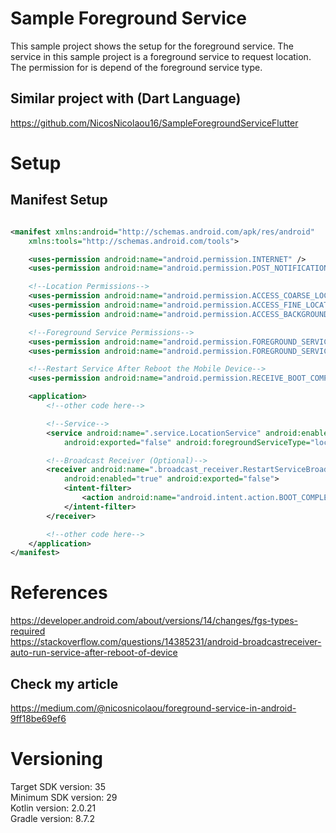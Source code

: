 # Sample Foreground Service

This sample project shows the setup for the foreground service. The service in this sample project
is a foreground service to request location.
The permission for <uses-permission android:name="android.permission.FOREGROUND_SERVICE_LOCATION" />
is depend of the foreground service type.

## Similar project with (Dart Language)

https://github.com/NicosNicolaou16/SampleForegroundServiceFlutter <br />

# Setup

## Manifest Setup

```xml

<manifest xmlns:android="http://schemas.android.com/apk/res/android"
    xmlns:tools="http://schemas.android.com/tools">

    <uses-permission android:name="android.permission.INTERNET" />
    <uses-permission android:name="android.permission.POST_NOTIFICATIONS" />

    <!--Location Permissions-->
    <uses-permission android:name="android.permission.ACCESS_COARSE_LOCATION" />
    <uses-permission android:name="android.permission.ACCESS_FINE_LOCATION" />
    <uses-permission android:name="android.permission.ACCESS_BACKGROUND_LOCATION" />

    <!--Foreground Service Permissions-->
    <uses-permission android:name="android.permission.FOREGROUND_SERVICE" />
    <uses-permission android:name="android.permission.FOREGROUND_SERVICE_LOCATION" />

    <!--Restart Service After Reboot the Mobile Device-->
    <uses-permission android:name="android.permission.RECEIVE_BOOT_COMPLETED" />

    <application>
        <!--other code here-->

        <!--Service-->
        <service android:name=".service.LocationService" android:enabled="true"
            android:exported="false" android:foregroundServiceType="location" />

        <!--Broadcast Receiver (Optional)-->
        <receiver android:name=".broadcast_receiver.RestartServiceBroadcastReceiver"
            android:enabled="true" android:exported="false">
            <intent-filter>
                <action android:name="android.intent.action.BOOT_COMPLETED" />
            </intent-filter>
        </receiver>

        <!--other code here-->
    </application>
</manifest>
```

# References

https://developer.android.com/about/versions/14/changes/fgs-types-required <br />
https://stackoverflow.com/questions/14385231/android-broadcastreceiver-auto-run-service-after-reboot-of-device <br />

## Check my article

https://medium.com/@nicosnicolaou/foreground-service-in-android-9ff18be69ef6 <br />

# Versioning

Target SDK version: 35 <br />
Minimum SDK version: 29 <br />
Kotlin version: 2.0.21 <br />
Gradle version: 8.7.2 <br />